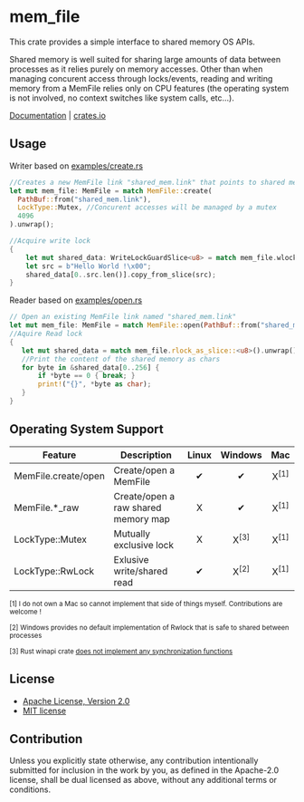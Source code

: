 # mem_file

This crate provides a simple interface to shared memory OS APIs.

Shared memory is well suited for sharing large amounts of data between processes as it relies purely on memory accesses. Other than when managing concurent access through locks/events, reading and writing memory from a MemFile relies only on CPU features (the operating system is not involved, no context switches like system calls, etc...).

[Documentation](https://docs.rs/mem_file/) | [crates.io](https://crates.io/crates/mem_file)

## Usage

Writer based on [examples/create.rs](examples/create.rs)
``` rust
//Creates a new MemFile link "shared_mem.link" that points to shared memory of size 4096
let mut mem_file: MemFile = match MemFile::create(
  PathBuf::from("shared_mem.link"),
  LockType::Mutex, //Concurent accesses will be managed by a mutex
  4096
).unwrap();

//Acquire write lock
{
    let mut shared_data: WriteLockGuardSlice<u8> = match mem_file.wlock_as_slice().unwrap();
    let src = b"Hello World !\x00";
    shared_data[0..src.len()].copy_from_slice(src);
}
```

Reader based on [examples/open.rs](examples/open.rs)
``` rust
// Open an existing MemFile link named "shared_mem.link"
let mut mem_file: MemFile = match MemFile::open(PathBuf::from("shared_mem.link")).unwrap();
//Aquire Read lock
{
   let mut shared_data = match mem_file.rlock_as_slice::<u8>().unwrap();
   //Print the content of the shared memory as chars
   for byte in &shared_data[0..256] {
       if *byte == 0 { break; }
       print!("{}", *byte as char);
   }
}
```

## Operating System Support

| Feature| Description | Linux | Windows|  Mac |
|--------|-------------|:-----:|:------:|:----:|
|MemFile.create/open|Create/open a MemFile|✔|✔|X<sup>[1]</sup>|
|MemFile.*_raw|Create/open a raw shared memory map|X|✔|X<sup>[1]</sup>|
|LockType::Mutex|Mutually exclusive lock|X|X<sup>[3]</sup>|X<sup>[1]</sup>|
|LockType::RwLock|Exlusive write/shared read|✔|X<sup>[2]</sup>|X<sup>[1]</sup>|

<sup>[1] I do not own a Mac so cannot implement that side of things myself. Contributions are welcome !</sup>

<sup>[2] Windows provides no default implementation of Rwlock that is safe to shared between processes</sup>

<sup>[3] Rust winapi crate [does not implement any synchronization functions](https://github.com/retep998/winapi-rs/issues/609)</sup>

## License

 * [Apache License, Version 2.0](http://www.apache.org/licenses/LICENSE-2.0)
 * [MIT license](http://opensource.org/licenses/MIT)

## Contribution

Unless you explicitly state otherwise, any contribution intentionally submitted
for inclusion in the work by you, as defined in the Apache-2.0 license, shall be
dual licensed as above, without any additional terms or conditions.
